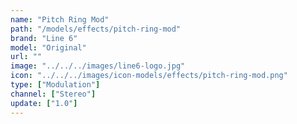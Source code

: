 ```yaml
---
name: "Pitch Ring Mod"
path: "/models/effects/pitch-ring-mod"
brand: "Line 6"
model: "Original"
url: ""
image: "../../../images/line6-logo.jpg"
icon: "../../../images/icon-models/effects/pitch-ring-mod.png"
type: ["Modulation"]
channel: ["Stereo"]
update: ["1.0"]
---
```

